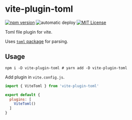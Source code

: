 # vite-plugin-toml
[![npm version](https://badge.fury.io/js/vite-plugin-toml.svg)](https://badge.fury.io/js/vite-plugin-toml) ![automatic deploy](https://github.com/sapphi-red/vite-plugin-toml/workflows/automatic%20deploy/badge.svg) [![MIT License](http://img.shields.io/badge/license-MIT-blue.svg?style=flat)](LICENSE)  

Toml file plugin for vite.

Uses [`toml` package](https://www.npmjs.com/package/toml) for parsing.

## Usage
```shell
npm i -D vite-plugin-toml # yarn add -D vite-plugin-toml
```

Add plugin in `vite.config.js`.
```js
import { ViteToml } from 'vite-plugin-toml'

export default {
  plugins: [
    ViteToml()
  ]
}
```
